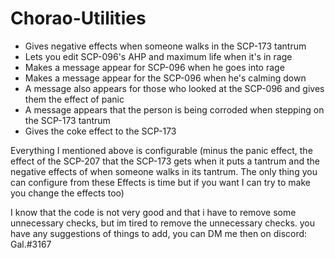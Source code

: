 # Chorao-Utilities
- Gives negative effects when someone walks in the SCP-173 tantrum
- Lets you edit SCP-096's AHP and maximum life when it's in rage
- Makes a message appear for SCP-096 when he goes into rage
- Makes a message appear for the SCP-096 when he's calming down
- A message also appears for those who looked at the SCP-096 and gives them the effect of panic
- A message appears that the person is being corroded when stepping on the SCP-173 tantrum
- Gives the coke effect to the SCP-173

Everything I mentioned above is configurable (minus the panic effect, the effect of the SCP-207 that the SCP-173 gets when it puts a tantrum and the negative effects of when someone walks in its tantrum. The only thing you can configure from these Effects is time but if you want I can try to make you change the effects too)

I know that the code is not very good and that i have to remove some unnecessary checks, but im tired to remove the unnecessary checks.
you have any suggestions of things to add, you can DM me then on discord: Gal.#3167
